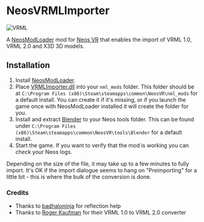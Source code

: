 #  NeosVRMLImporter

![VRML](https://user-images.githubusercontent.com/51272212/179760003-51301efc-8bc9-4936-aad4-6421bf7160b5.PNG)

A [NeosModLoader](https://github.com/zkxs/NeosModLoader) mod for [Neos VR](https://neos.com/) that enables the import of VRML 1.0, VRML 2.0 and X3D 3D models.

## Installation
1. Install [NeosModLoader](https://github.com/zkxs/NeosModLoader).
1. Place [VRMLImporter.dll](https://github.com/dfgHiatus/NeosVRMLImporter/releases/tag/v1.0.0) into your `nml_mods` folder. This folder should be at `C:\Program Files (x86)\Steam\steamapps\common\NeosVR\nml_mods` for a default install. You can create it if it's missing, or if you launch the game once with NeosModLoader installed it will create the folder for you.
1. Install and extract [Blender](https://www.blender.org/download/) to your Neos tools folder. This can be found under `C:\Program Files (x86)\Steam\steamapps\common\NeosVR\tools\Blender` for a default install.
1. Start the game. If you want to verify that the mod is working you can check your Neos logs.

Depending on the size of the file, it may take up to a few minutes to fully import. It's OK if the import dialogue seems to hang on "Preimporting" for a little bit - this is where the bulk of the conversion is done.

### Credits
- Thanks to [badhaloninja](https://github.com/badhaloninja) for reflection help
- Thanks to [Roger Kaufman](http://www.interocitors.com/polyhedra/vr1tovr2/) for their VRML 1.0 to VRML 2.0 converter
